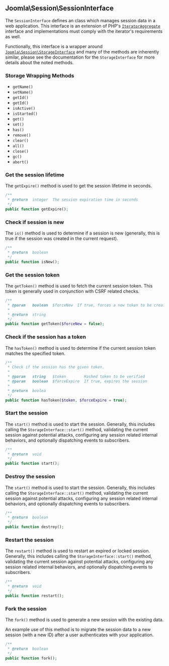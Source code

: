## Joomla\Session\SessionInterface

The `SessionInterface` defines an class which manages session data in a web application. This interface is an extension of PHP's [`IteratorAggregate`](https://www.php.net/manual/en/class.iteratoraggregate.php) interface and implementations must comply with the iterator's requirements as well.

Functionally, this interface is a wrapper around [`Joomla\Session\StorageInterface`](StorageInterface.md) and many of the methods are inherently similar, please see the documentation for the `StorageInterface` for more details about the noted methods.

### Storage Wrapping Methods

* `getName()`
* `setName()`
* `getId()`
* `getId()`
* `isActive()`
* `isStarted()`
* `get()`
* `set()`
* `has()`
* `remove()`
* `clear()`
* `all()`
* `close()`
* `gc()`
* `abort()`

### Get the session lifetime

The `getExpire()` method is used to get the session lifetime in seconds.

```php
/**
 * @return  integer  The session expiration time in seconds
 */
public function getExpire();
```

### Check if session is new

The `is()` method is used to determine if a session is new (generally, this is true if the session was created in the current request).

```php
/**
 * @return  boolean
 */
public function isNew();
```

### Get the session token

The `getToken()` method is used to fetch the current session token. This token is generally used in conjunction with CSRF related checks.

```php
/**
 * @param   boolean  $forceNew  If true, forces a new token to be created
 *
 * @return  string
 */
public function getToken($forceNew = false);
```

### Check if the session has a token

The `hasToken()` method is used to determine if the current session token matches the specified token.

```php
/**
 * Check if the session has the given token.
 *
 * @param   string   $token        Hashed token to be verified
 * @param   boolean  $forceExpire  If true, expires the session
 *
 * @return  boolea
 */
public function hasToken($token, $forceExpire = true);
```

### Start the session

The `start()` method is used to start the session. Generally, this includes calling the `StorageInterface::start()` method, validating the current session against potential attacks, configuring any session related internal behaviors, and optionally dispatching events to subscribers.

```php
/**
 * @return  void
 */
public function start();
```

### Destroy the session

The `start()` method is used to start the session. Generally, this includes calling the `StorageInterface::start()` method, validating the current session against potential attacks, configuring any session related internal behaviors, and optionally dispatching events to subscribers.

```php
/**
 * @return  boolean
 */
public function destroy();
```

### Restart the session

The `restart()` method is used to restart an expired or locked session. Generally, this includes calling the `StorageInterface::start()` method, validating the current session against potential attacks, configuring any session related internal behaviors, and optionally dispatching events to subscribers.

```php
/**
 * @return  void
 */
public function restart();
```

### Fork the session

The `fork()` method is used to generate a new session with the existing data.

An example use of this method is to migrate the session data to a new session (with a new ID) after a user authenticates with your application.

```php
/**
 * @return  boolean
 */
public function fork();
```
